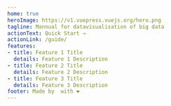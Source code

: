 ```yaml
---
home: true
heroImage: https://v1.vuepress.vuejs.org/hero.png
tagline: Mannual for datavisualisation of big data
actionText: Quick Start →
actionLink: /guide/
features:
- title: Feature 1 Title
  details: Feature 1 Description
- title: Feature 2 Title
  details: Feature 2 Description
- title: Feature 3 Title
  details: Feature 3 Description
footer: Made by  with ❤️
---
```

